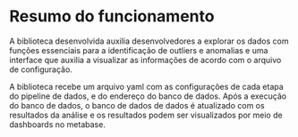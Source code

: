 # Resumo do funcionamento

A biblioteca desenvolvida auxilia desenvolvedores a explorar os dados com funções essenciais para a identificação de outliers e anomalias e uma interface que auxilia a visualizar as informações de acordo com o arquivo de configuração.

A biblioteca recebe um arquivo yaml com as configurações de cada etapa do pipeline de dados, e do endereço do banco de dados.
Após a execução do banco de dados, o banco de dados de dados é atualizado com os resultados da análise e os resultados podem ser visualizados por meio de dashboards no metabase.
